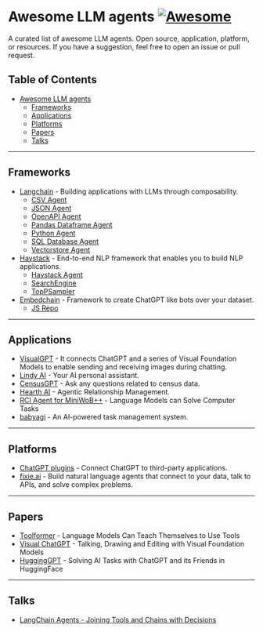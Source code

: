 # Awesome LLM agents [![Awesome](https://cdn.rawgit.com/sindresorhus/awesome/d7305f38d29fed78fa85652e3a63e154dd8e8829/media/badge.svg)](https://github.com/sindresorhus/awesome)

A curated list of awesome LLM agents. Open source, application, platform, or resources. If you have a suggestion, feel free to open an issue or pull request.

## Table of Contents
- [Awesome LLM agents](#awesome-llm-agents)
    - [Frameworks](#frameworks)
    - [Applications](#applications)
    - [Platforms](#platforms)
    - [Papers](#papers)
    - [Talks](#talks)

---

## Frameworks

* [Langchain](https://github.com/hwchase17/langchain) - Building applications with LLMs through composability.
    * [CSV Agent](https://python.langchain.com/en/latest/modules/agents/toolkits/examples/csv.html)
    * [JSON Agent](https://python.langchain.com/en/latest/modules/agents/toolkits/examples/json.html)
    * [OpenAPI Agent](https://python.langchain.com/en/latest/modules/agents/toolkits/examples/openapi.html)
    * [Pandas Dataframe Agent](https://python.langchain.com/en/latest/modules/agents/toolkits/examples/pandas.html)
    * [Python Agent](https://python.langchain.com/en/latest/modules/agents/toolkits/examples/python.html)
    * [SQL Database Agent](https://python.langchain.com/en/latest/modules/agents/toolkits/examples/sql_database.html)
    * [Vectorstore Agent](https://python.langchain.com/en/latest/modules/agents/toolkits/examples/vectorstore.html)
* [Haystack](https://github.com/deepset-ai/haystack) - End-to-end NLP framework that enables you to build NLP applications.
    * [Haystack Agent](https://docs.haystack.deepset.ai/docs/agent)
    * [SearchEngine](https://docs.haystack.deepset.ai/docs/search_engine)
    * [TopPSampler](https://docs.haystack.deepset.ai/docs/toppsampler)
* [Embedchain](https://github.com/embedchain/embedchain) - Framework to create ChatGPT like bots over your dataset.
    * [JS Repo](https://github.com/embedchain/embedchainjs)


---
## Applications

* [VisualGPT](https://github.com/microsoft/visual-chatgpt) - It connects ChatGPT and a series of Visual Foundation Models to enable sending and receiving images during chatting.
* [Lindy AI](https://www.lindy.ai/) - Your AI personal assistant.
* [CensusGPT](https://censusgpt.com/) - Ask any questions related to census data.
* [Hearth AI](https://www.hearth.ai/) - Agentic Relationship Management.
* [RCI Agent for MiniWoB++](https://github.com/posgnu/rci-agent) - Language Models can Solve Computer Tasks
* [babyagi](https://github.com/yoheinakajima/babyagi)  - An AI-powered task management system.

---
## Platforms

* [ChatGPT plugins](https://platform.openai.com/docs/plugins/introduction) - Connect ChatGPT to third-party applications.
* [fixie.ai](https://www.fixie.ai/) - Build natural language agents that connect to your data, talk to APIs, and solve complex problems.


---
## Papers

* [Toolformer](https://arxiv.org/abs/2302.04761) - Language Models Can Teach Themselves to Use Tools
* [Visual ChatGPT](https://arxiv.org/abs/2303.04671) - Talking, Drawing and Editing with Visual Foundation Models
* [HuggingGPT](https://arxiv.org/abs/2303.17580) - Solving AI Tasks with ChatGPT and its Friends in HuggingFace


---
## Talks

* [LangChain Agents - Joining Tools and Chains with Decisions](https://www.youtube.com/watch?v=ziu87EXZVUE)